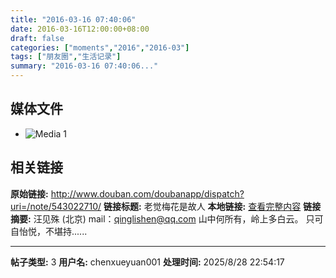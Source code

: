```yaml
---
title: "2016-03-16 07:40:06"
date: 2016-03-16T12:00:00+08:00
draft: false
categories: ["moments","2016","2016-03"]
tags: ["朋友圈","生活记录"]
summary: "2016-03-16 07:40:06..."
---
```


## 媒体文件

- ![Media 1](/Moments/photos/2016-03-16/201603160740060.jpg)

## 相关链接

**原始链接:** http://www.douban.com/doubanapp/dispatch?uri=/note/543022710/
**链接标题:** 老觉梅花是故人
**本地链接:** [查看完整内容](/link_content/2016/03/2016-03-16-2/link_content/)
**链接摘要:** 汪见殊
        (北京)
    mail：qinglishen@qq.com 山中何所有，岭上多白云。 只可自怡悦，不堪持......

---

**帖子类型:** 3
**用户名:** chenxueyuan001
**处理时间:** 2025/8/28 22:54:17